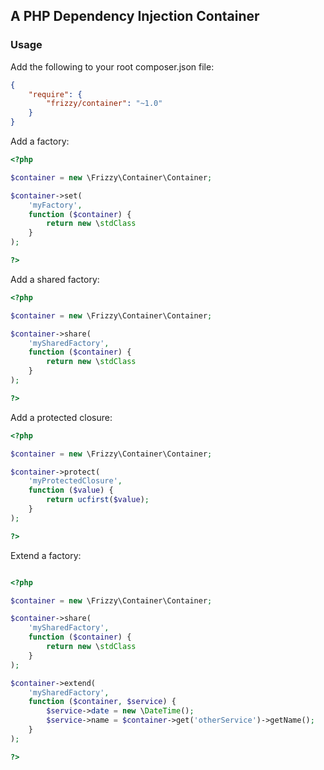 ## A PHP Dependency Injection Container

### Usage

Add the following to your root composer.json file:

```json
{
    "require": {
        "frizzy/container": "~1.0"
    }
}
```

Add a factory:

```php
<?php

$container = new \Frizzy\Container\Container;

$container->set(
    'myFactory',
    function ($container) {
        return new \stdClass
    }
);

?>
```

Add a shared factory:

```php
<?php

$container = new \Frizzy\Container\Container;

$container->share(
    'mySharedFactory',
    function ($container) {
        return new \stdClass
    }
);

?>
```

Add a protected closure:

```php
<?php

$container = new \Frizzy\Container\Container;

$container->protect(
    'myProtectedClosure',
    function ($value) {
        return ucfirst($value);
    }
);

?>
```

Extend a factory:

```php

<?php

$container = new \Frizzy\Container\Container;

$container->share(
    'mySharedFactory',
    function ($container) {
        return new \stdClass
    }
);

$container->extend(
    'mySharedFactory',
    function ($container, $service) {
        $service->date = new \DateTime();
        $service->name = $container->get('otherService')->getName();
    }
);

?>
```

